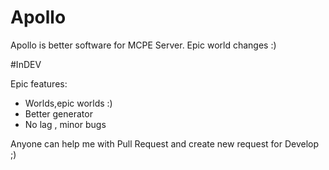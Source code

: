 # Apollo
Apollo is better software for MCPE Server. Epic world changes :)

#InDEV

Epic features:
- Worlds,epic worlds :)
- Better generator
- No lag , minor bugs

Anyone can help me with Pull Request and create new request for Develop ;)
